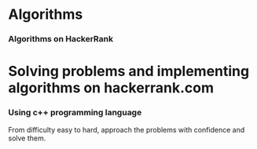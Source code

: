 # Algorithms
### Algorithms on HackerRank

# Solving problems and implementing algorithms on hackerrank.com
### Using c++ programming language

From difficulty easy to hard, approach the problems with confidence and solve them.
